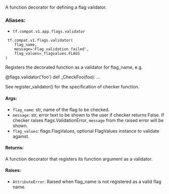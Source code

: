 
A function decorator for defining a flag validator.
### Aliases:
- `tf.compat.v1.app.flags.validator`

```
 tf.compat.v1.flags.validator(
    flag_name,
    message='Flag validation failed',
    flag_values=_flagvalues.FLAGS
)
```

Registers the decorated function as a validator for flag_name, e.g.

@flags.validator('foo') def _CheckFoo(foo): ...

See register_validator() for the specification of checker function.
#### Args:
- `flag_name`: str, name of the flag to be checked.
- `message`: str, error text to be shown to the user if checker returns False. If checker raises flags.ValidationError, `message` from the raised error will be shown.
- `flag_values`: flags.FlagValues, optional FlagValues instance to validate against.
#### Returns:

A function decorator that registers its function argument as a validator.
#### Raises:
- `AttributeError`: Raised when flag_name is not registered as a valid flag name.
